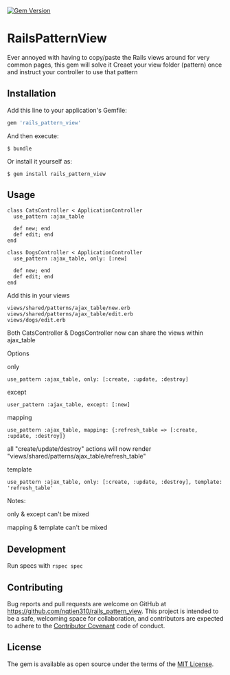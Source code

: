 [![Gem Version](https://badge.fury.io/rb/rails_pattern_view.svg)](https://badge.fury.io/rb/rails_pattern_view)

# RailsPatternView

Ever annoyed with having to copy/paste the Rails views around for very common pages, this gem will solve it
Creaet your view folder (pattern) once and instruct your controller to use that pattern

## Installation

Add this line to your application's Gemfile:

```ruby
gem 'rails_pattern_view'
```

And then execute:

    $ bundle

Or install it yourself as:

    $ gem install rails_pattern_view

## Usage

```
class CatsController < ApplicationController
  use_pattern :ajax_table

  def new; end
  def edit; end
end

class DogsController < ApplicationController
  use_pattern :ajax_table, only: [:new]

  def new; end
  def edit; end
end

```
Add this in your views

```
views/shared/patterns/ajax_table/new.erb
views/shared/patterns/ajax_table/edit.erb
views/dogs/edit.erb
```

Both CatsController & DogsController now can share the views within ajax_table

Options

only
```
use_pattern :ajax_table, only: [:create, :update, :destroy]
```

except
```
user_pattern :ajax_table, except: [:new]
```

mapping
```
use_pattern :ajax_table, mapping: {:refresh_table => [:create, :update, :destroy]}
```
all "create/update/destroy" actions will now render "views/shared/patterns/ajax_table/refresh_table"

template
```
use_pattern :ajax_table, only: [:create, :update, :destroy], template: 'refresh_table'
```

Notes:

only & except can't be mixed

mapping & template can't be mixed

## Development

Run specs with `rspec spec`

## Contributing

Bug reports and pull requests are welcome on GitHub at https://github.com/nqtien310/rails_pattern_view. This project is intended to be a safe, welcoming space for collaboration, and contributors are expected to adhere to the [Contributor Covenant](contributor-covenant.org) code of conduct.


## License

The gem is available as open source under the terms of the [MIT License](http://opensource.org/licenses/MIT).

